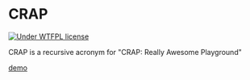 # CRAP
[![Under WTFPL license](http://www.wtfpl.net/wp-content/uploads/2012/12/wtfpl-badge-2.png)](http://www.wtfpl.net/)

CRAP is a recursive acronym for "CRAP: Really Awesome Playground"

[demo](https://agent-j.github.io/CRAP/)
